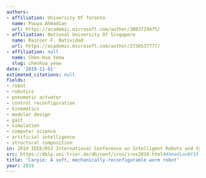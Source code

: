 ```yaml
---
authors:
- affiliation: University Of Toronto
  name: Pouya Ahmadian
  url: https://academic.microsoft.com/author/3003729475/
- affiliation: National University Of Singapore
  name: Rainier F. Natividad
  url: https://academic.microsoft.com/author/2736537777/
- affiliation: null
  name: Chen-Hua Yeow
  slug: chenhua_yeow
date: '2019-11-01'
estimated_citations: null
fields:
- robot
- robotics
- pneumatic actuator
- control reconfiguration
- kinematics
- modular design
- gait
- simulation
- computer science
- artificial intelligence
- structural composition
in: 2019 IEEE/RSJ International Conference on Intelligent Robots and Systems (IROS)
src: https://dblp.uni-trier.de/db/conf/iros/iros2019.html#AhmadianNY19
title: 'Carpie: A soft, mechanically-reconfigurable worm robot'
year: 2019
---
```

